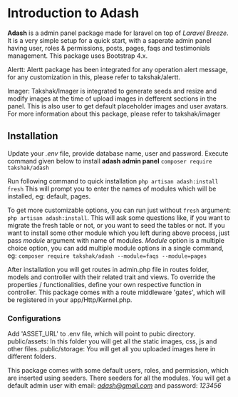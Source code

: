 
# Introduction to Adash

**Adash** is a admin panel package made for laravel on top of *Laravel Breeze*. It is a very simple setup for a quick start, with a saperate admin panel having user, roles & permissions,  posts, pages, faqs and testimonials management. This package uses Bootstrap 4.x. 

Alertt: Alertt package has been integrated for any operation alert message, for any customization in this, please refer to takshak/alertt.

Imager: Takshak/Imager is integrated to generate seeds and resize and modify images at the time of upload images in defferent sections in the panel. This is also user to get default placeholder images and user avatars. For more information about this package, please refer to takshak/imager

## Installation
Update your *.env* file, provide database name, user and password. Execute command given below to install **adash admin panel**
`composer require takshak/adash`

Run following command to quick installation
`php artisan adash:install fresh`
This will prompt you to enter the names of modules which will be installed, eg: default, pages.

To get more customizable options, you can run just without `fresh` argument: `php artisan adash:install`. This will ask some questions like, if you want to migrate the fresh table or not, or you want to seed the tables or not.
If you want to install some other module which you left during above process, just pass *module* argument with name of modules. *Module* option is a multiple choice option, you can add multiple module options in a single command, eg:
`composer require takshak/adash --module=faqs --module=pages`

After installation you will get routes in admin.php file in routes folder, models and controller with their related trait and views. To override the properties / functionalities, define your own respective function in controller. This package comes with a route middleware 'gates', which will be registered in your app/Http/Kernel.php.

### Configurations
Add 'ASSET_URL' to .env file, which will point to pubic directory. 
public/assets: In this folder you will get all the static images, css, js and other files.
public/storage: You will get all you uploaded images here in different folders.


This package comes with some default users, roles, and permission, which are inserted using seeders. There seeders for all the modules. You will get a default admin user  with email: *adash@gmail.com* and password: *123456*
